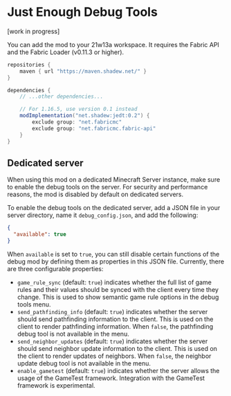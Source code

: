 # Just Enough Debug Tools

[work in progress]

You can add the mod to your 21w13a workspace. It requires the Fabric API and the Fabric Loader (v0.11.3 or higher).

```groovy
repositories {
    maven { url "https://maven.shadew.net/" }
}

dependencies {
    // ...other dependencies...

    // For 1.16.5, use version 0.1 instead
    modImplementation("net.shadew:jedt:0.2") {
        exclude group: "net.fabricmc"
        exclude group: "net.fabricmc.fabric-api"
    }
}
```

## Dedicated server

When using this mod on a dedicated Minecraft Server instance, make sure to enable the debug tools on the server. For
security and performance reasons, the mod is disabled by default on dedicated servers.

To enable the debug tools on the dedicated server, add a JSON file in your server directory, name it
`debug_config.json`, and add the following:

```json
{
  "available": true
}
```

When `available` is set to `true`, you can still disable certain functions of the debug mod by defining them as
properties in this JSON file. Currently, there are three configurable properties:

- `game_rule_sync` (default: `true`) indicates whether the full list of game rules and their values should be synced
  with the client every time they change. This is used to show semantic game rule options in the debug tools menu.
- `send_pathfinding_info` (default: `true`) indicates whether the server should send pathfinding information to the
  client. This is used on the client to render pathfinding information. When `false`, the pathfinding debug tool is not
  available in the menu.
- `send_neighbor_updates` (default: `true`) indicates whether the server should send neighbor update information to the
  client. This is used on the client to render updates of neighbors. When `false`, the neighbor update debug tool is not
  available in the menu.
- `enable_gametest` (default: `true`) indicates whether the server allows the usage of the GameTest framework.
  Integration with the GameTest framework is experimental.
